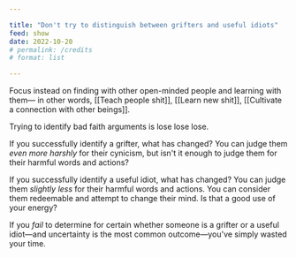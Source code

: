 ```yaml
---

title: "Don't try to distinguish between grifters and useful idiots"
feed: show
date: 2022-10-20
# permalink: /credits
# format: list

---
```


Focus instead on finding with other open-minded people and learning with them— in other words, [[Teach people shit]], [[Learn new shit]], [[Cultivate a connection with other beings]].

Trying to identify bad faith arguments is lose lose lose.

If you successfully identify a grifter, what has changed? You can judge them _even more harshly_ for their cynicism, but isn't it enough to judge them for their harmful words and actions?

If you successfully identify a useful idiot, what has changed? You can judge them _slightly less_ for their harmful words and actions. You can consider them redeemable and attempt to change their mind. Is that a good use of your energy?

If you _fail_ to determine for certain whether someone is a grifter or a useful idiot—and uncertainty is the most common outcome—you've simply wasted your time.